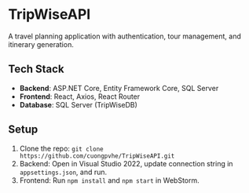 # TripWiseAPI
A travel planning application with authentication, tour management, and itinerary generation.

## Tech Stack
- **Backend**: ASP.NET Core, Entity Framework Core, SQL Server
- **Frontend**: React, Axios, React Router
- **Database**: SQL Server (TripWiseDB)

## Setup
1. Clone the repo: `git clone https://github.com/cuongpvhe/TripWiseAPI.git`
2. Backend: Open in Visual Studio 2022, update connection string in `appsettings.json`, and run.
3. Frontend: Run `npm install` and `npm start` in WebStorm.
